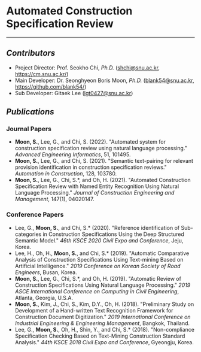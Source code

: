 # Automated Construction Specification Review

- - -
## _**Contributors**_
- Project Director: Prof. Seokho Chi, _Ph.D._ (shchi@snu.ac.kr, https://cm.snu.ac.kr/)
- Main Developer: Dr. Seonghyeon Boris Moon, _Ph.D._ (blank54@snu.ac.kr, https://github.com/blank54/)
- Sub Developer: Gitaek Lee (lgt0427@snu.ac.kr)
  
## _**Publications**_
### Journal Papers
- **Moon, S.**, Lee, G., and Chi, S. (2022). "Automated system for construction specification review using natural language processing." _Advanced Engineering Informatics_, 51, 101495.
- **Moon, S.**, Lee, G., and Chi, S. (2021). "Semantic text-pairing for relevant provision identification in construction specification reviews." _Automation in Construction_, 128, 103780.
- **Moon, S.**, Lee, G., Chi, S.\*, and Oh, H. (2021). "Automated Construction Specification Review with Named Entity Recognition Using Natural Language Processing." _Journal of Construction Engineering and Management_, 147(1), 04020147.

### Conference Papers
- Lee, G., **Moon, S.**, and Chi, S.\* (2020). "Reference identification of Sub-categories in Construction Specifications Using the Deep Structured Semantic Model." _46th KSCE 2020 Civil Expo and Conference_, Jeju, Korea.
- Lee, H., Oh, H., **Moon, S.**, and Chi, S.\* (2019). "Automatic Comparative Analysis of Construction Specifications Using Text-mining Based on Artificial Intelligence." _2019 Conference on Korean Society of Road Engineers_, Busan, Korea.
- **Moon, S.**, Lee, G., Chi, S.\*, and Oh, H. (2019). "Automatic Review of Construction Specifications Using Natural Language Processing." _2019 ASCE International Conference on Computing in Civil Engineering_, Atlanta, Georgia, U.S.A.
- **Moon, S.**, Kim, J., Chi, S., Kim, D.Y., Oh, H. (2018). "Preliminary Study on Development of a Hand-written Text Recognition Framework for Construction Document Digitization." _2019 International Conference on Industrial Engineering & Engineering Management_, Bangkok, Thailand.
- Lee, G., **Moon, S.**, Oh, H., Shin, Y., and Chi, S.\* (2018). "Non-compliance Specification Checking Based on Text-Mining Construction Standard Analysis." _44th KSCE 2018 Civil Expo and Conference_, Gyeongju, Korea.